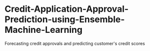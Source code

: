 # Credit-Application-Approval-Prediction-using-Ensemble-Machine-Learning
Forecasting credit approvals and predicting customer's credit scores
